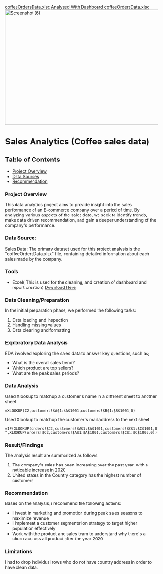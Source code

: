 [coffeeOrdersData.xlsx](https://github.com/user-attachments/files/21706097/coffeeOrdersData.xlsx)
[Analysed With Dashboard coffeeOrdersData.xlsx](https://github.com/user-attachments/files/21706096/Analysed.With.Dashboard.coffeeOrdersData.xlsx)
<img width="877" height="378" alt="Screenshot (6)" src="https://github.com/user-attachments/assets/9c240fa4-7264-4a1e-8456-03132d8973ed" />
# Sales Analytics (Coffee sales data)


## Table of Contents

- [Project Overview](#Project-Overview)
- [Data Sources](#Data_Source)
- [Recommendation](#Recommendation)

### Project Overview

This data analytics project aims to provide insight into the sales performance of an E-commerce company over a period of time. By analyzing various aspects of the sales data, we seek to identify trends, make data driven recommendation, and gain a deeper understanding of the company's performance.

### Data Source:

Sales Data: The primary dataset used for this project analysis is the "coffeeOrdersData.xlsx" file, containing detailed information about each sales made by the company.

### Tools
- Excel( This is used for the cleaning, and creation of dashboard and report creation) [Download Here](Https://Microsoft.com/)

### Data Cleaning/Preparation

In the initial preparation phase, we performed the following tasks:
1. Data loading and inspection
2. Handling missing values
3. Data cleaning and formatting


### Exploratory Data Analysis

EDA involved exploring the sales data to answer key questions, such as;

- What is the overall sales trend?
- Which product are top sellers?
- What are the peak sales periods?

### Data Analysis
Used Xlookup to matchup a customer's name in a different sheet to another sheet
``` EXCEL
=XLOOKUP(C2,customers!$A$1:$A$1001,customers!$B$1:$B$1001,0)
```
Used Xlookup to matchup the customer's mail address to the next sheet
``` EXCEL
=IF(XLOOKUP(orders!$C2,customers!$A$1:$A$1001,customers!$C$1:$C$1001,0)=0," ",XLOOKUP(orders!$C2,customers!$A$1:$A$1001,customers!$C$1:$C$1001,0))
```

### Result/Findings

The analysis result are summarized as follows:
1. The company's sales has been increasing over the past year. with a noticable increase in 2020
2. United states in the Country category has the highest number of customers


### Recommendation
Based on the analysis, i recommend the following actions:
- I invest in marketing and promotion during peak sales seasons to maximize revenue
- I implement a customer segmentation strategy to target higher population effectively
- Work with the product and sales team to understand why there's a churn accross all product after the year 2020

### Limitations
I had to drop individual rows who do not have country address in order to have clean data. 
